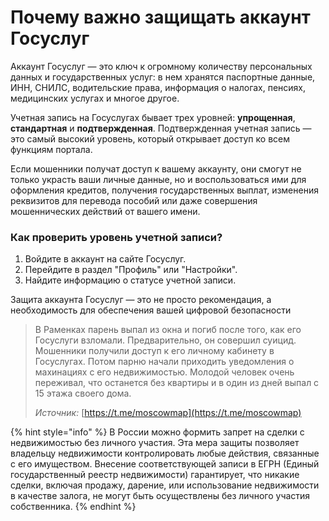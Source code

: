 # Почему важно защищать аккаунт Госуслуг

Аккаунт Госуслуг — это ключ к огромному количеству персональных данных и государственных услуг: в нем хранятся паспортные данные, ИНН, СНИЛС, водительские права, информация о налогах, пенсиях, медицинских услугах и многое другое.&#x20;

Учетная запись на Госуслугах бывает трех уровней: **упрощенная**, **стандартная** и **подтвержденная**. Подтвержденная учетная запись — это самый высокий уровень, который открывает доступ ко всем функциям портала.

Если мошенники получат доступ к вашему аккаунту, они смогут не только украсть ваши личные данные, но и воспользоваться ими для оформления кредитов, получения государственных выплат, изменения реквизитов для перевода пособий или даже совершения мошеннических действий от вашего имени.&#x20;

### **Как проверить уровень учетной записи?**

1. Войдите в аккаунт на сайте Госуслуг.
2. Перейдите в раздел "Профиль" или "Настройки".
3. Найдите информацию о статусе учетной записи.

Защита аккаунта Госуслуг — это не просто рекомендация, а необходимость для обеспечения вашей цифровой безопасности

> В Раменках парень выпал из окна и погиб после того, как его Госуслуги взломали. Предварительно, он совершил суицид. Мошенники получили доступ к его личному кабинету в Госуслугах. Потом парню начали приходить уведомления о махинациях с его недвижимостью. Молодой человек очень переживал, что останется без квартиры и в один из дней выпал с 15 этажа своего дома.
>
> _Источник:_ [https://t.me/moscowmap](https://t.me/moscowmap)

{% hint style="info" %}
В России можно формить запрет на сделки с недвижимостью без личного участия. Эта мера защиты позволяет владельцу недвижимости контролировать любые действия, связанные с его имуществом. Внесение соответствующей записи в ЕГРН (Единый государственный реестр недвижимости) гарантирует, что никакие сделки, включая продажу, дарение, или использование недвижимости в качестве залога, не могут быть осуществлены без личного участия собственника.&#x20;
{% endhint %}
